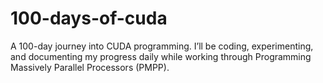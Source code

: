 # 100-days-of-cuda
A 100-day journey into CUDA programming. I’ll be coding, experimenting, and documenting my progress daily while working through Programming Massively Parallel Processors (PMPP).
